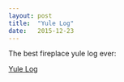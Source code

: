```yaml
---
layout: post
title:  "Yule Log"
date:   2015-12-23
---
```


The best fireplace yule log ever:

<a href="{{ '/yule/' | prepend: site.baseurl }}">Yule Log</a>
